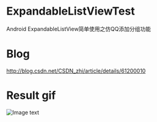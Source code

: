 # ExpandableListViewTest
Android ExpandableListView简单使用之仿QQ添加分组功能
# Blog
http://blog.csdn.net/CSDN_zhi/article/details/61200010
# Result gif
![Image text](https://github.com/GitHub-Xzhi/ExpandableListViewTest/blob/master/result.gif)
